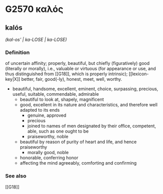 # G2570 καλός

## kalós

_(kal-os' | ka-LOSE | ka-LOSE)_

### Definition

of uncertain affinity; properly, beautiful, but chiefly (figuratively) good (literally or morally), i.e., valuable or virtuous (for appearance or use, and thus distinguished from [[G18]], which is properly intrinsic); [[lexicon-key|X]] better, fair, good(-ly), honest, meet, well, worthy.

- beautiful, handsome, excellent, eminent, choice, surpassing, precious, useful, suitable, commendable, admirable
  - beautiful to look at, shapely, magnificent
  - good, excellent in its nature and characteristics, and therefore well adapted to its ends
    - genuine, approved
    - precious
    - joined to names of men designated by their office, competent, able, such as one ought to be
    - praiseworthy, noble
  - beautiful by reason of purity of heart and life, and hence praiseworthy
    - morally good, noble
  - honorable, conferring honor
  - affecting the mind agreeably, comforting and confirming

### See also

[[G18]]

